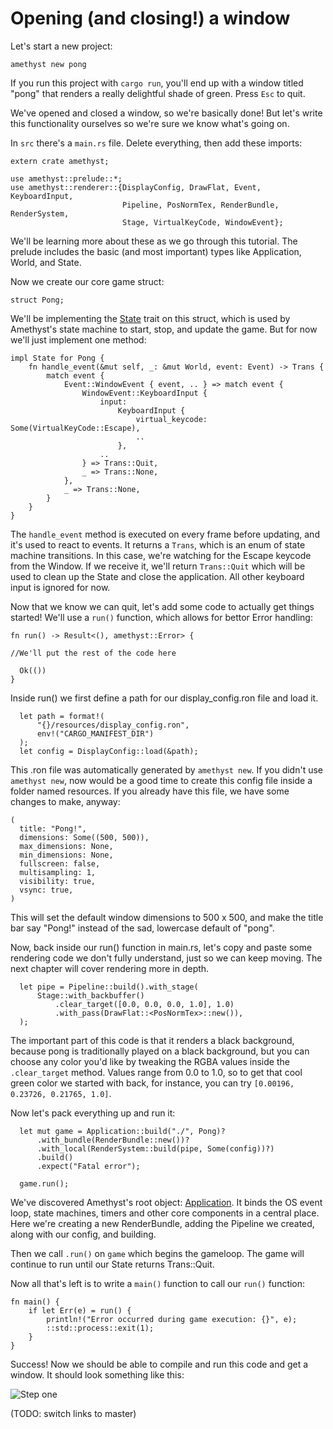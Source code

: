 # Opening (and closing!) a window

Let's start a new project:

`amethyst new pong`

If you run this project with `cargo run`, you'll end up with a window titled "pong" that renders a really delightful shade of green. Press `Esc` to quit.

We've opened and closed a window, so we're basically done! But let's write this functionality ourselves so we're sure we know what's going on.

In `src` there's a `main.rs` file. Delete everything, then add these imports:

```rust,ignore
extern crate amethyst;

use amethyst::prelude::*;
use amethyst::renderer::{DisplayConfig, DrawFlat, Event, KeyboardInput,
                         Pipeline, PosNormTex, RenderBundle, RenderSystem,
                         Stage, VirtualKeyCode, WindowEvent};
```

We'll be learning more about these as we go through this tutorial. The prelude includes the basic (and most important) types like Application, World, and State.

Now we create our core game struct:

```rust,ignore
struct Pong; 
```

We'll be implementing the [State][st] trait on this struct, which is used by Amethyst's state machine to start, stop, and update the game. But for now we'll just implement one method: 

```rust,ignore
impl State for Pong {
    fn handle_event(&mut self, _: &mut World, event: Event) -> Trans {
        match event {
            Event::WindowEvent { event, .. } => match event {
                WindowEvent::KeyboardInput {
                    input:
                        KeyboardInput {
                            virtual_keycode: Some(VirtualKeyCode::Escape),
                            ..
                        },
                    ..
                } => Trans::Quit,
                _ => Trans::None,
            },
            _ => Trans::None,
        }
    }
}
```

The `handle_event` method is executed on every frame before updating, and it's used to react to events. It returns a `Trans`, which is an enum of state machine transitions. In this case, we're watching for the Escape keycode from the Window. If we receive it, we'll return `Trans::Quit` which will be used to clean up the State and close the application. All other keyboard input is ignored for now.

Now that we know we can quit, let's add some code to actually get things started! We'll use a `run()` function, which allows for bettor Error handling:

```rust,ignore
fn run() -> Result<(), amethyst::Error> {

//We'll put the rest of the code here

  Ok(())
}
```

Inside run() we first define a path for our display_config.ron file and load it.

```rust,ignore
  let path = format!(
      "{}/resources/display_config.ron",
      env!("CARGO_MANIFEST_DIR")
  );
  let config = DisplayConfig::load(&path);
```

This .ron file was automatically generated by `amethyst new`. If you didn't use `amethyst new`, now would be a good time to create this config file inside a folder named resources. If you already have this file, we have some changes to make, anyway:

```ron,ignore
(
  title: "Pong!",
  dimensions: Some((500, 500)),
  max_dimensions: None,
  min_dimensions: None,
  fullscreen: false,
  multisampling: 1,
  visibility: true,
  vsync: true,
)
```

This will set the default window dimensions to 500 x 500, and make the title bar say "Pong!" instead of the sad, lowercase default of "pong".

Now, back inside our run() function in main.rs, let's copy and paste some rendering code we don't fully understand, just so we can keep moving. The next chapter will cover rendering more in depth.

```rust,ignore
  let pipe = Pipeline::build().with_stage(
      Stage::with_backbuffer()
          .clear_target([0.0, 0.0, 0.0, 1.0], 1.0)
          .with_pass(DrawFlat::<PosNormTex>::new()),
  );
```

The important part of this code is that it renders a black background, because pong is traditionally played on a black background, but you can choose any color you'd like by tweaking the RGBA values inside the `.clear_target` method. Values range from 0.0 to 1.0, so to get that cool green color we started with back, for instance, you can try `[0.00196, 0.23726, 0.21765, 1.0]`.

Now let's pack everything up and run it:

```rust,ignore
  let mut game = Application::build("./", Pong)?
      .with_bundle(RenderBundle::new())?
      .with_local(RenderSystem::build(pipe, Some(config))?)
      .build()
      .expect("Fatal error");

  game.run();
```

We've discovered Amethyst's root object: [Application][ap]. It binds the OS event loop, state machines, timers and other core components in a central place. Here we're creating a new RenderBundle, adding the Pipeline we created, along with our config, and building.

Then we call `.run()` on `game` which begins the gameloop. The game will continue to run until our State returns Trans::Quit.

Now all that's left is to write a `main()` function to call our `run()` function:

```rust,ignore
fn main() {
    if let Err(e) = run() {
        println!("Error occurred during game execution: {}", e);
        ::std::process::exit(1);
    }
}
```

Success! Now we should be able to compile and run this code and get a window. It should look something like this:

![Step one](./images/pong_tutorial/pong_01.png)

(TODO: switch links to master)

[st]: https://www.amethyst.rs/doc/develop/doc/amethyst/trait.State.html
[ap]: https://www.amethyst.rs/doc/develop/doc/amethyst/struct.Application.html